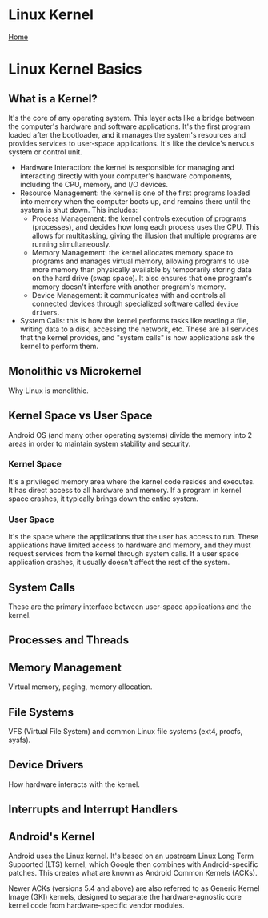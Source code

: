 # Linux Kernel
[Home](../README.md)

# Linux Kernel Basics

## What is a Kernel?
It's the core of any operating system.
This layer acts like a bridge between the computer's hardware and software applications.
It's the first program loaded after the bootloader, and it manages the system's resources and provides services to user-space applications. It's like the device's nervous system or control unit.

* Hardware Interaction:  the kernel is responsible for managing and interacting directly with your computer's hardware components, including the CPU, memory, and I/O devices.
* Resource Management:  the kernel is one of the first programs loaded into memory when the computer boots up, and remains there until the system is shut down. This includes:
    - Process Management:  the kernel controls execution of programs (processes), and decides how long each process uses the CPU. This allows for multitasking, giving the illusion that multiple programs are running simultaneously.
    - Memory Management:  the kernel allocates memory space to programs and manages virtual memory, allowing programs to use more memory than physically available by temporarily storing data on the hard drive (swap space). It also ensures that one program's memory doesn't interfere with another program's memory.
    - Device Management:  it communicates with and controls all connected devices through specialized software called `device drivers`.
* System Calls:  this is how the kernel performs tasks like reading a file, writing data to a disk, accessing the network, etc. These are all services that the kernel provides, and "system calls" is how applications ask the kernel to perform them.


## Monolithic vs Microkernel
Why Linux is monolithic.

## Kernel Space vs User Space
Android OS (and many other operating systems) divide the memory into 2 areas in order to maintain system stability and security.

### Kernel Space
It's a privileged memory area where the kernel code resides and executes.
It has direct access to all hardware and memory.
If a program in kernel space crashes, it typically brings down the entire system.

### User Space
It's the space where the applications that the user has access to run.
These applications have limited access to hardware and memory, and they must request services from the kernel through system calls.
If a user space application crashes, it usually doesn't affect the rest of the system.


## System Calls
These are the primary interface between user-space applications and the kernel.


## Processes and Threads


## Memory Management
Virtual memory, paging, memory allocation.


## File Systems
VFS (Virtual File System) and common Linux file systems (ext4, procfs, sysfs).


## Device Drivers
How hardware interacts with the kernel.


## Interrupts and Interrupt Handlers


## Android's Kernel
Android uses the Linux kernel.
It's based on an upstream Linux Long Term Supported (LTS) kernel, which Google then combines with Android-specific patches. This creates what are known as Android Common Kernels (ACKs).

Newer ACKs (versions 5.4 and above) are also referred to as Generic Kernel Image (GKI) kernels, designed to separate the hardware-agnostic core kernel code from hardware-specific vendor modules.